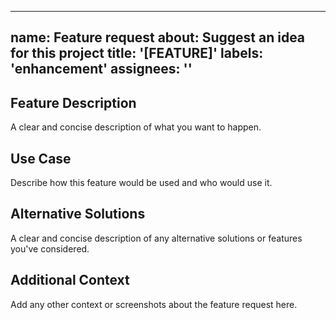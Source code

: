 
---
name: Feature request
about: Suggest an idea for this project
title: '[FEATURE]'
labels: 'enhancement'
assignees: ''
---

## Feature Description
A clear and concise description of what you want to happen.

## Use Case
Describe how this feature would be used and who would use it.

## Alternative Solutions
A clear and concise description of any alternative solutions or features you've considered.

## Additional Context
Add any other context or screenshots about the feature request here.
